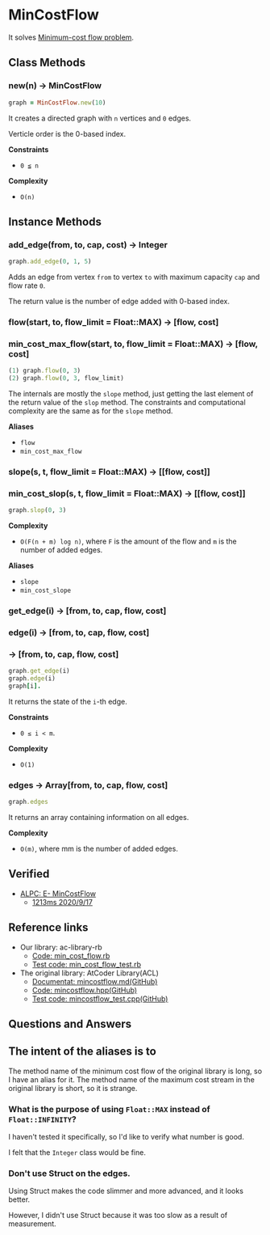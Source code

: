# MinCostFlow

It solves [Minimum-cost flow problem](https://en.wikipedia.org/wiki/Minimum-cost_flow_problem).

## Class Methods

### new(n) -> MinCostFlow

```ruby
graph = MinCostFlow.new(10)
```

It creates a directed graph with `n` vertices and `0` edges.

Verticle order is the 0-based index.

**Constraints**

- `0 ≦ n`

**Complexity**

- `O(n)`


## Instance Methods

### add_edge(from, to, cap, cost) -> Integer

```ruby
graph.add_edge(0, 1, 5)
```

Adds an edge from vertex `from` to vertex `to` with maximum capacity `cap` and flow rate `0`.

The return value is the number of edge added with 0-based index.

### flow(start, to, flow_limit = Float::MAX) -> [flow, cost]
### min_cost_max_flow(start, to, flow_limit = Float::MAX) -> [flow, cost]

```ruby
(1) graph.flow(0, 3)
(2) graph.flow(0, 3, flow_limit)
```

The internals are mostly the `slope` method, just getting the last element of the return value of the `slop` method. The constraints and computational complexity are the same as for the `slope` method.

**Aliases**

- `flow`
- `min_cost_max_flow`

### slope(s, t, flow_limit = Float::MAX) -> [[flow, cost]]
### min_cost_slop(s, t, flow_limit = Float::MAX) -> [[flow, cost]]

```ruby
graph.slop(0, 3)
```

**Complexity**

- `O(F(n + m) log n)`, where `F` is the amount of the flow and `m` is the number of added edges.

**Aliases**

- `slope`
- `min_cost_slope`

### get_edge(i) -> [from, to, cap, flow, cost]
### edge(i) -> [from, to, cap, flow, cost]
### [](i) -> [from, to, cap, flow, cost]

```ruby
graph.get_edge(i)
graph.edge(i)
graph[i].
```

It returns the state of the `i`-th edge.

**Constraints**

- `0 ≤ i < m`.

**Complexity**

- `O(1)`

### edges -> Array[from, to, cap, flow, cost]

```ruby
graph.edges
```

It returns an array containing information on all edges.

**Complexity**

- `O(m)`, where mm is the number of added edges.

## Verified

- [ALPC: E- MinCostFlow](https://atcoder.jp/contests/practice2/tasks/practice2_e)
  - [1213ms 2020/9/17](https://atcoder.jp/contests/practice2/submissions/16792967)

## Reference links

- Our library: ac-library-rb
  - [Code: min_cost_flow.rb](https://github.com/universato/ac-library-rb/blob/main/lib/min_cost_flow.rb)
  - [Test code: min_cost_flow_test.rb](https://github.com/universato/ac-library-rb/blob/main/test/min_cost_flow_test.rb)
- The original library: AtCoder Library(ACL)
  - [Documentat: mincostflow.md(GitHub)](https://github.com/atcoder/ac-library/blob/master/document_ja/mincostflow.md)
  - [Code: mincostflow.hpp(GitHub)](https://github.com/atcoder/ac-library/blob/master/atcoder/mincostflow.hpp)
  - [Test code: mincostflow_test.cpp(GitHub)](https://github.com/atcoder/ac-library/blob/master/test/unittest/mincostflow_test.cpp )

## Questions and Answers

## The intent of the aliases is to

The method name of the minimum cost flow of the original library is long, so I have an alias for it. The method name of the maximum cost stream in the original library is short, so it is strange.

### What is the purpose of using `Float::MAX` instead of `Float::INFINITY`?

I haven't tested it specifically, so I'd like to verify what number is good.

I felt that the `Integer` class would be fine.

### Don't use Struct on the edges.

Using Struct makes the code slimmer and more advanced, and it looks better.

However, I didn't use Struct because it was too slow as a result of measurement.
